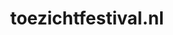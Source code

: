 ---
layout: post
title: "toezichtfestival.nl"
internal_url: "/dutchgov/toezichtfestival.nl.html"
subdomains_count: 17
all_subdomains_count: 17
urls_count: 17
ssl_rank: 0
http_rank: 40.058823529412
url_link: /data/toezichtfestival.nl/urls.txt
all_subdomains_link: /data/toezichtfestival.nl/all_subdomains.txt
subdomains_link: /data/toezichtfestival.nl/subdomains.txt
categories: dutchgov
---